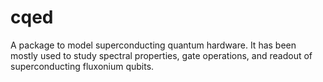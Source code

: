 # cqed
A package to model superconducting quantum hardware. It has been mostly used to study spectral properties, gate operations, and readout of superconducting fluxonium qubits.
